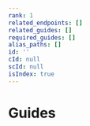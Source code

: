 ```yaml
---
rank: 1
related_endpoints: []
related_guides: []
required_guides: []
alias_paths: []
id: ''
cId: null
scId: null
isIndex: true
---
```


# Guides
